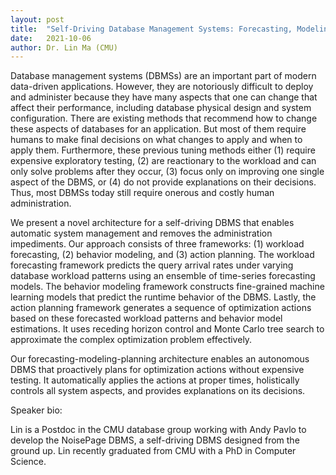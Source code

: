 ```yaml
---
layout: post
title:  "Self-Driving Database Management Systems: Forecasting, Modeling, And Planning"
date:   2021-10-06
author: Dr. Lin Ma (CMU)
---
```


Database management systems (DBMSs) are an important part of modern data-driven applications. However, they are notoriously difficult to deploy and administer because they have many aspects that one can change that affect their performance, including database physical design and system configuration. There are existing methods that recommend how to change these aspects of databases for an application. But most of them require humans to make final decisions on what changes to apply and when to apply them. Furthermore, these previous tuning methods either (1) require expensive exploratory testing, (2) are reactionary to the workload and can only solve problems after they occur, (3) focus only on improving one single aspect of the DBMS, or (4) do not provide explanations on their decisions. Thus, most DBMSs today still require onerous and costly human administration.

We present a novel architecture for a self-driving DBMS that enables automatic system management and removes the administration impediments. Our approach consists of three frameworks: (1) workload forecasting, (2) behavior modeling, and (3) action planning. The workload forecasting framework predicts the query arrival rates under varying database workload patterns using an ensemble of time-series forecasting models. The behavior modeling framework constructs fine-grained machine learning models that predict the runtime behavior of the DBMS. Lastly, the action planning framework generates a sequence of optimization actions based on these forecasted workload patterns and behavior model estimations. It uses receding horizon control and Monte Carlo tree search to approximate the complex optimization problem effectively.

Our forecasting-modeling-planning architecture enables an autonomous DBMS that proactively plans for optimization actions without expensive testing. It automatically applies the actions at proper times, holistically controls all system aspects, and provides explanations on its decisions.

Speaker bio:

Lin is a Postdoc in the CMU database group working with Andy Pavlo to develop the NoisePage DBMS, a self-driving DBMS designed from the ground up. Lin recently graduated from CMU with a PhD in Computer Science.
